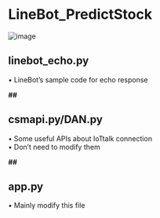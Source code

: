 # LineBot_PredictStock
![image](https://github.com/wengjiahuang0529/LineBot_PredictStock/assets/96289978/cc2e8b1e-5c86-4b3c-afe0-9795f447d62e)

**<h2>linebot_echo.py</h2>**  

  • LineBot’s sample code for echo response  

**##<h2>csmapi.py/DAN.py</h2>**  

  • Some useful APIs about IoTtalk connection  
  • Don’t need to modify them  

**##<h2>app.py</h2>**  

  • Mainly modify this file  
